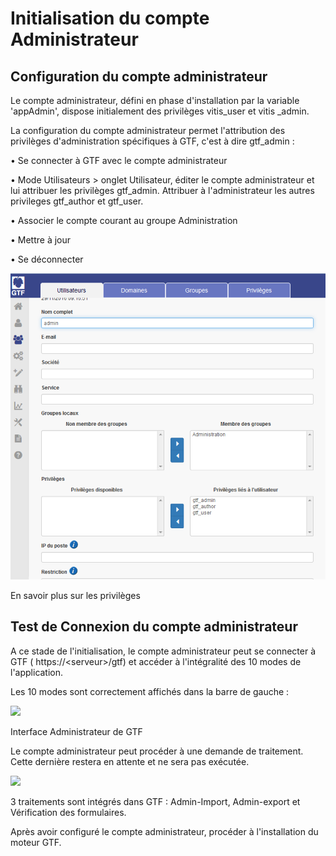 

# Initialisation du compte Administrateur

## Configuration du compte administrateur

Le compte administrateur, défini en phase d'installation par la variable &#39;appAdmin&#39;, dispose initialement des privilèges vitis\_user et vitis \_admin.

La configuration du compte administrateur permet l&#39;attribution des privilèges d&#39;administration spécifiques à GTF, c&#39;est à dire gtf\_admin :

• Se connecter à GTF avec le compte administrateur

• Mode Utilisateurs &gt; onglet Utilisateur, éditer le compte administrateur et lui attribuer les privilèges gtf\_admin. Attribuer à l&#39;administrateur les autres privileges gtf\_author et gtf\_user.

• Associer le compte courant au groupe Administration

• Mettre à jour

• Se déconnecter

 ![Attribution de privilèges gtf_admin](../images/config_admin.png)

En savoir plus sur les privilèges

## Test de Connexion du compte administrateur

A ce stade de l&#39;initialisation, le compte administrateur peut se connecter à GTF ( https://&lt;serveur&gt;/gtf) et accéder à l&#39;intégralité des 10 modes de l&#39;application.

Les 10 modes sont correctement affichés dans la barre de gauche :

 ![](./)

Interface Administrateur de GTF



Le compte administrateur peut procéder à une demande de traitement. Cette dernière restera en attente et ne sera pas exécutée.

 ![](./)
 
 
3 traitements sont intégrés dans GTF : Admin-Import, Admin-export et Vérification des formulaires.



Après avoir configuré le compte administrateur, procéder à l&#39;installation du moteur GTF.


